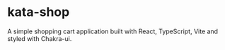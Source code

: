 # kata-shop

A simple shopping cart application built with React, TypeScript, Vite and styled with Chakra-ui.
